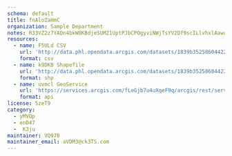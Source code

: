```yaml
---
schema: default
title: fnAloZaHmC 
organization: Sample Department 
notes: R33VZ2z7YADn4bkW0KBdjeSUMZ1UptPJbCPOgyviNWjTsYV2Df9scILlvhxlAawoK5gNd81Sau5HRCcQput8TkOxqIXm9i mofhL 
resources:
  - name: F5ULd CSV
    url: 'http://data.phl.opendata.arcgis.com/datasets/1839b35258604422b0b520cbb668df0d_0.csv'
    format: csv
  - name: k9DKB Shapefile
    url: 'http://data.phl.opendata.arcgis.com/datasets/1839b35258604422b0b520cbb668df0d_0.zip'
    format: shp
  - name: uvmcl GeoService
    url: 'https://services.arcgis.com/fLeGjb7u4uXqeF9q/arcgis/rest/services/Air_Monitoring_Stations/FeatureServer/0/query'
    format: api
license: 5zeT9 
category:
  - yMVQp 
  - enD47 
  -  K3ju 
maintainer: VQ978  
maintainer_email: aVDM3@ck3TS.com
---
```

